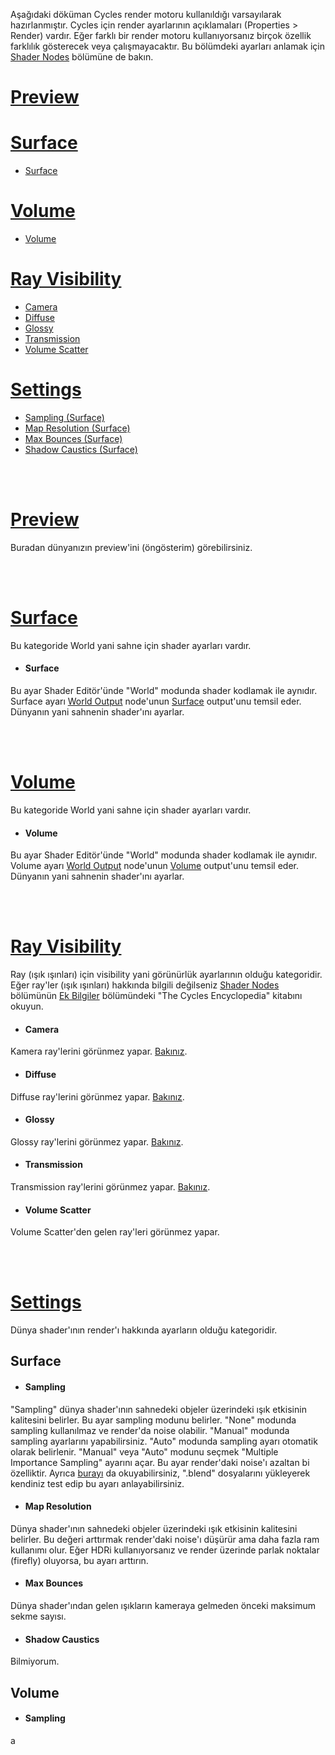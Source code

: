 Aşağıdaki döküman Cycles render motoru kullanıldığı varsayılarak hazırlanmıştır. Cycles için render ayarlarının açıklamaları (Properties > Render) vardır. Eğer farklı bir render motoru kullanıyorsanız birçok özellik farklılık gösterecek veya çalışmayacaktır. Bu bölümdeki ayarları anlamak için [Shader Nodes](../../Shader%20Nodes) bölümüne de bakın.


# [Preview](#preview-1)

# [Surface](#surface-1)
* [Surface](#surface-2)

# [Volume](#volume-1)
* [Volume](#volume-2)

# [Ray Visibility](#ray-visibility-1)
* [Camera](#camera)
* [Diffuse](#diffuse)
* [Glossy](#glossy)
* [Transmission](#transmission)
* [Volume Scatter](#volume-scatter)

# [Settings](#settings-1)
* [Sampling (Surface)](#sampling)
* [Map Resolution (Surface)](#map-resolution)
* [Max Bounces (Surface)](#max-bounces)
* [Shadow Caustics (Surface)](#shadow-caustics)


<br>
<br>


# [Preview]()
Buradan dünyanızın preview'ini (öngösterim) görebilirsiniz.


<br>
<br>


# [Surface]()
Bu kategoride World yani sahne için shader ayarları vardır.


* #### Surface
Bu ayar Shader Editör'ünde "World" modunda shader kodlamak ile aynıdır. Surface ayarı [World Output](https://github.com/helallao/qweqwe/tree/main/Shader%20Nodes#world-output) node'unun [Surface](https://github.com/helallao/qweqwe/tree/main/Shader%20Nodes#surface-socket-input-2) output'unu temsil eder. Dünyanın yani sahnenin shader'ını ayarlar.


<br>
<br>


# [Volume]()
Bu kategoride World yani sahne için shader ayarları vardır.


* #### Volume
Bu ayar Shader Editör'ünde "World" modunda shader kodlamak ile aynıdır. Volume ayarı [World Output](https://github.com/helallao/qweqwe/tree/main/Shader%20Nodes#world-output) node'unun [Volume](https://github.com/helallao/qweqwe/tree/main/Shader%20Nodes#volume-socket-input-1) output'unu temsil eder. Dünyanın yani sahnenin shader'ını ayarlar.


<br>
<br>


# [Ray Visibility](https://docs.blender.org/manual/en/latest/render/cycles/world_settings.html#ray-visibility)
Ray (ışık ışınları) için visibility yani görünürlük ayarlarının olduğu kategoridir. Eğer ray'ler (ışık ışınları) hakkında bilgili değilseniz [Shader Nodes](../../Shader%20Nodes) bölümünün [Ek Bilgiler](../../Shader%20Nodes#ek-bilgiler) bölümündeki "The Cycles Encyclopedia" kitabını okuyun.


* #### Camera
Kamera ray'lerini görünmez yapar. [Bakınız](../../Shader%20Nodes#is-camera-ray-output).

* #### Diffuse
Diffuse ray'lerini görünmez yapar. [Bakınız](../../Shader%20Nodes#is-diffuse-ray-output).

* #### Glossy
Glossy ray'lerini görünmez yapar. [Bakınız](../../Shader%20Nodes#is-glossy-ray-output).

* #### Transmission
Transmission ray'lerini görünmez yapar. [Bakınız](../../Shader%20Nodes#is-transmission-ray-output).

* #### Volume Scatter
Volume Scatter'den gelen ray'leri görünmez yapar.


<br>
<br>


# [Settings](https://docs.blender.org/manual/en/latest/render/cycles/world_settings.html#ray-visibility)
Dünya shader'ının render'ı hakkında ayarların olduğu kategoridir.


## Surface

* #### Sampling
"Sampling" dünya shader'ının sahnedeki objeler üzerindeki ışık etkisinin kalitesini belirler. Bu ayar sampling modunu belirler. "None" modunda sampling kullanılmaz ve render'da noise olabilir. "Manual" modunda sampling ayarlarını yapabilirsiniz. "Auto" modunda sampling ayarı otomatik olarak belirlenir. "Manual" veya "Auto" modunu seçmek "Multiple Importance Sampling" ayarını açar. Bu ayar render'daki noise'ı azaltan bi özelliktir. Ayrıca [burayı](https://projects.blender.org/blender/blender/issues/72314) da okuyabilirsiniz, ".blend" dosyalarını yükleyerek kendiniz test edip bu ayarı anlayabilirsiniz.

* #### Map Resolution
Dünya shader'ının sahnedeki objeler üzerindeki ışık etkisinin kalitesini belirler. Bu değeri arttırmak render'daki noise'ı düşürür ama daha fazla ram kullanımı olur. Eğer HDRi kullanıyorsanız ve render üzerinde parlak noktalar (firefly) oluyorsa, bu ayarı arttırın.

* #### Max Bounces
Dünya shader'ından gelen ışıkların kameraya gelmeden önceki maksimum sekme sayısı.

* #### Shadow Caustics
Bilmiyorum.


## Volume

* #### Sampling
a





